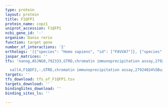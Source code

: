 ```yaml
---
type: protein
layout: protein
title: F1QFP1
protein_name: copz1
uniprot_accession: F1QFP1
ncbi_gene_id: '-'
organism: Danio rerio
function: target gene
number_of_interactions: '2'
orthologs: '[{"species": "Homo sapiens", "id": ["F8VVA7"]}, {"species": "Mus musculus", "id": ["<a href=\"/protein/p61924\">P61924</a>"]}, {"species": "Rattus norvegicus", "id": ["D4A8T3"]}, {"species": "Drosophila melanogaster", "id": ["<a href=\"/protein/q9vv89\">Q9VV89</a>"]}, {"species": "Caenorhabditis elegans", "id": ["<a href=\"/protein/o17901\">O17901</a>"]}, {"species": "Saccharomyces cerevisiae", "id": ["<a href=\"/protein/p53600\">P53600</a>"]}]'
jaspar_matrices: ''
tfs: 'nanog,A5JNG8,792333,GTRD,chromatin immunoprecipitation assay,27924024%5Buid%5D,No

  sall4,F1QDF2,-,GTRD,chromatin immunoprecipitation assay,27924024%5Buid%5D,No'
targets: ''
tfs_download: tfs_of_F1QFP1.tsv
targets_download: ''
bindingSites_download: ''
binding_sites_ls: ''

---
```

